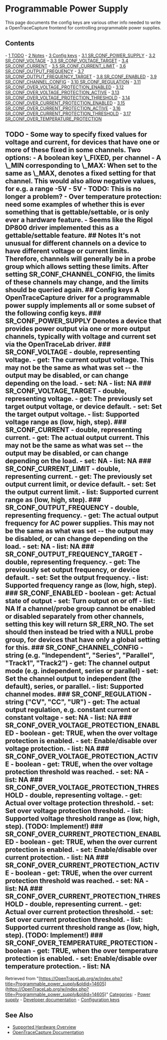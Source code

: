 # Programmable Power Supply

This page documents the config keys are various other info needed to write a OpenTraceCapture frontend for controlling programmable power supplies. 
## Contents 
\- [1 TODO](Programmable_power_supply.html#TODO) \- [2 Notes](Programmable_power_supply.html#Notes) \- [3 Config keys](Programmable_power_supply.html#Config_keys) \- [3.1 SR_CONF_POWER_SUPPLY](Programmable_power_supply.html#SR_CONF_POWER_SUPPLY) \- [3.2 SR_CONF_VOLTAGE](Programmable_power_supply.html#SR_CONF_VOLTAGE) \- [3.3 SR_CONF_VOLTAGE_TARGET](Programmable_power_supply.html#SR_CONF_VOLTAGE_TARGET) \- [3.4 SR_CONF_CURRENT](Programmable_power_supply.html#SR_CONF_CURRENT) \- [3.5 SR_CONF_CURRENT_LIMIT](Programmable_power_supply.html#SR_CONF_CURRENT_LIMIT) \- [3.6 SR_CONF_OUTPUT_FREQUENCY](Programmable_power_supply.html#SR_CONF_OUTPUT_FREQUENCY) \- [3.7 SR_CONF_OUTPUT_FREQUENCY_TARGET](Programmable_power_supply.html#SR_CONF_OUTPUT_FREQUENCY_TARGET) \- [3.8 SR_CONF_ENABLED](Programmable_power_supply.html#SR_CONF_ENABLED) \- [3.9 SR_CONF_CHANNEL_CONFIG](Programmable_power_supply.html#SR_CONF_CHANNEL_CONFIG) \- [3.10 SR_CONF_REGULATION](Programmable_power_supply.html#SR_CONF_REGULATION) \- [3.11 SR_CONF_OVER_VOLTAGE_PROTECTION_ENABLED](Programmable_power_supply.html#SR_CONF_OVER_VOLTAGE_PROTECTION_ENABLED) \- [3.12 SR_CONF_OVER_VOLTAGE_PROTECTION_ACTIVE](Programmable_power_supply.html#SR_CONF_OVER_VOLTAGE_PROTECTION_ACTIVE) \- [3.13 SR_CONF_OVER_VOLTAGE_PROTECTION_THRESHOLD](Programmable_power_supply.html#SR_CONF_OVER_VOLTAGE_PROTECTION_THRESHOLD) \- [3.14 SR_CONF_OVER_CURRENT_PROTECTION_ENABLED](Programmable_power_supply.html#SR_CONF_OVER_CURRENT_PROTECTION_ENABLED) \- [3.15 SR_CONF_OVER_CURRENT_PROTECTION_ACTIVE](Programmable_power_supply.html#SR_CONF_OVER_CURRENT_PROTECTION_ACTIVE) \- [3.16 SR_CONF_OVER_CURRENT_PROTECTION_THRESHOLD](Programmable_power_supply.html#SR_CONF_OVER_CURRENT_PROTECTION_THRESHOLD) \- [3.17 SR_CONF_OVER_TEMPERATURE_PROTECTION](Programmable_power_supply.html#SR_CONF_OVER_TEMPERATURE_PROTECTION) 
## TODO \- Some way to specify fixed values for voltage and current, for devices that have one or more of these fixed in some channels. Two options: \- A boolean key \\_FIXED, per channel \- A \\_MIN corresponding to \\_MAX: When set to the same as \\_MAX, denotes a fixed setting for that channel. This would also allow negative values, for e.g. a range -5V - 5V \- TODO: This is no longer a problem? \- Over temperature protection: need some examples of whether this is ever something that is gettable/settable, or is only ever a hardware feature. \- Seems like the Rigol DP800 driver implemented this as a gettable/settable feature. ## Notes It's not unusual for different channels on a device to have different voltage or current limits. Therefore, channels will generally be in a probe group which allows setting these limits. After setting SR_CONF_CHANNEL_CONFIG, the limits of these channels may change, and the limits should be queried again. ## Config keys A OpenTraceCapture driver for a programmable power supply implements all or some subset of the following config keys. ### SR_CONF_POWER_SUPPLY Denotes a device that provides power output via one or more output channels, typically with voltage and current set via the OpenTraceLab driver. ### SR_CONF_VOLTAGE \- double, representing voltage. \- get: The current output voltage. This may not be the same as what was set -- the output may be disabled, or can change depending on the load. \- set: NA \- list: NA ### SR_CONF_VOLTAGE_TARGET \- double, representing voltage. \- get: The previously set target output voltage, or device default. \- set: Set the target output voltage. \- list: Supported voltage range as (low, high, step). ### SR_CONF_CURRENT \- double, representing current. \- get: The actual output current. This may not be the same as what was set -- the output may be disabled, or can change depending on the load. \- set: NA \- list: NA ### SR_CONF_CURRENT_LIMIT \- double, representing current. \- get: The previously set output current limit, or device default. \- set: Set the output current limit. \- list: Supported current range as (low, high, step). ### SR_CONF_OUTPUT_FREQUENCY \- double, representing frequency. \- get: The actual output frequency for AC power supplies. This may not be the same as what was set -- the output may be disabled, or can change depending on the load. \- set: NA \- list: NA ### SR_CONF_OUTPUT_FREQUENCY_TARGET \- double, representing frequency. \- get: The previously set output frequency, or device default. \- set: Set the output frequency. \- list: Supported frequency range as (low, high, step). ### SR_CONF_ENABLED \- boolean \- get: Actual state of output \- set: Turn output on or off \- list: NA If a channel/probe group cannot be enabled or disabled separately from other channels, setting this key will return SR_ERR_NO. The set should then instead be tried with a NULL probe group, for devices that have only a global setting for this. ### SR_CONF_CHANNEL_CONFIG \- string (e.g. "Independent", "Series", "Parallel", "Track1", "Track2") \- get: The channel output mode (e.g. independent, series or parallel) \- set: Set the channel output to independent (the default), series, or parallel. \- list: Supported channel modes. ### SR_CONF_REGULATION \- string ("CV", "CC", "UR") \- get: The actual output regulation, e.g. constant current or constant voltage \- set: NA \- list: NA ### SR_CONF_OVER_VOLTAGE_PROTECTION_ENABLED \- boolean \- get: TRUE, when the over voltage protection is enabled. \- set: Enable/disable over voltage protection. \- list: NA ### SR_CONF_OVER_VOLTAGE_PROTECTION_ACTIVE \- boolean \- get: TRUE, when the over voltage protection threshold was reached. \- set: NA \- list: NA ### SR_CONF_OVER_VOLTAGE_PROTECTION_THRESHOLD \- double, representing voltage. \- get: Actual over voltage protection threshold. \- set: Set over voltage protection threshold. \- list: Supported voltage threshold range as (low, high, step). (TODO: Implement!) ### SR_CONF_OVER_CURRENT_PROTECTION_ENABLED \- boolean \- get: TRUE, when the over current protection is enabled. \- set: Enable/disable over current protection. \- list: NA ### SR_CONF_OVER_CURRENT_PROTECTION_ACTIVE \- boolean \- get: TRUE, when the over current protection threshold was reached. \- set: NA \- list: NA ### SR_CONF_OVER_CURRENT_PROTECTION_THRESHOLD \- double, representing current. \- get: Actual over current protection threshold. \- set: Set over current protection threshold. \- list: Supported current threshold range as (low, high, step). (TODO: Implement!) ### SR_CONF_OVER_TEMPERATURE_PROTECTION \- boolean \- get: TRUE, when the over temperature protection is enabled. \- set: Enable/disable over temperature protection. \- list: NA 
Retrieved from "[https://OpenTraceLab.org/w/index.php?title=Programmable_power_supply&oldid=14605](https://OpenTraceLab.org/w/index.php?title=Programmable_power_supply&oldid=14605)" 
[Categories](specialcategories-specialcategories.md): \- [Power supply](./Category:Power_supply.html "Category:Power supply") \- [Developer documentation](https://OpenTraceLab.org/w/index.php?title=Category:Developer_documentation&action=edit&redlink=1 "Category:Developer documentation \(page does not exist\)") \- [Configuration keys](https://OpenTraceLab.org/w/index.php?title=Category:Configuration_keys&action=edit&redlink=1 "Category:Configuration keys \(page does not exist\)")

## See Also
- [Supported Hardware Overview](../supported-hardware.md)
- [OpenTraceCapture Documentation](../../opentracecapture/overview.md)
